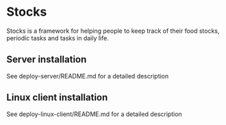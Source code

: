 # Stocks

Stocks is a framework for helping people to keep track of their
food stocks, periodic tasks and tasks in daily life. 

## Server installation

See deploy-server/README.md for a detailed description

## Linux client installation

See deploy-linux-client/README.md for a detailed description
